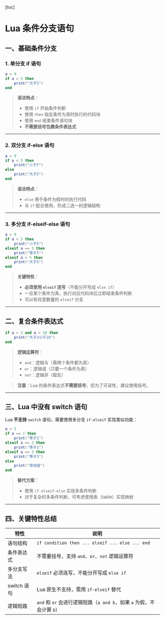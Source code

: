 [toc]

# Lua 条件分支语句



## 一、基础条件分支

### 1. 单分支 if 语句

```lua
a = 9
if a > 5 then
    print("大于5")
end
```

> **语法特点**：
>
> - 使用 `if` 开始条件判断
> - 使用 `then` 指定条件为真时执行的代码块
> - 使用 `end` 结束条件语句块
> - **不需要括号包裹条件表达式**

---

### 2. 双分支 if-else 语句

```lua
a = 9
if a < 5 then
    print("小于5")
else
    print("大于5")
end
```

> **语法特点**：
> - `else` 用于条件为假时的执行代码
> - 与 `if` 配合使用，形成二选一的逻辑结构

---

### 3. 多分支 if-elseif-else 语句

```lua
a = 9
if a < 5 then
    print("小于5")
elseif a == 5 then
    print("等于5")
elseif a > 5 then
    print("大于5")
end
```

> **关键特性**：
> - **必须使用 `elseif` 连写**（不能分开写成 `else if`）
> - 一旦某个条件为真，执行对应代码块后立即结束条件判断
> - 可以有任意数量的 `elseif` 分支

---

## 二、复合条件表达式

```lua
if a > 3 and a < 10 then
    print("大于3小于10")
end
```

> **逻辑运算符**：
> - `and`：逻辑与（需两个条件都为真）
> - `or`：逻辑或（只要一个条件为真）
> - `not`：逻辑非（取反）

> **注意**：Lua 的条件表达式**不需要括号**，但为了可读性，建议使用括号。

---

## 三、Lua 中没有 switch 语句

Lua **不支持** `switch` 语句，需要使用多分支 `if-elseif` 实现类似功能：

```lua
a = 5
if a == 1 then
    print("等于1")
elseif a == 2 then
    print("等于2")
elseif a == 3 then
    print("等于3")
else
    print("其他值")
end
```

> **替代方案**：
> - 使用 `if-elseif-else` 实现多条件判断
> - 对于复杂的多条件判断，可考虑使用表（table）实现映射



---

## 四、关键特性总结

| 特性        | 说明                                                         |
| ----------- | ------------------------------------------------------------ |
| 语句结构    | `if condition then ... elseif ... else ... end`              |
| 条件表达式  | 不需要括号，支持 `and`、`or`、`not` 逻辑运算符               |
| 多分支写法  | `elseif` 必须连写，不能分开写成 `else if`                    |
| switch 语句 | Lua 原生不支持，需用 `if-elseif` 替代                        |
| 逻辑短路    | `and` 和 `or` 会进行逻辑短路（`a and b`，如果 `a` 为假，不会计算 `b`） |
